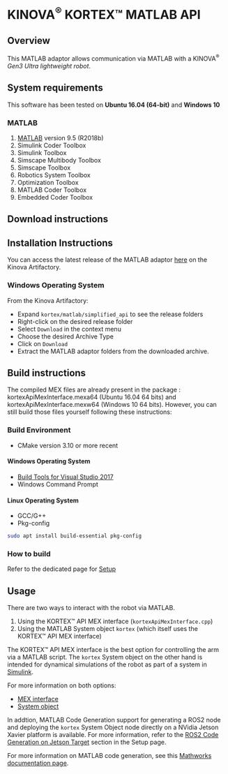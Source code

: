 # KINOVA<sup>®</sup> KORTEX™ MATLAB API

## Overview
This MATLAB adaptor allows communication via MATLAB with a KINOVA<sup>®</sup> <i>Gen3 Ultra lightweight robot</i>.

## System requirements
This software has been tested on **Ubuntu 16.04 (64-bit)** and **Windows 10** 

### MATLAB
1. [MATLAB](https://www.mathworks.com/products/matlab.html) version 9.5 (R2018b)
2. Simulink Coder Toolbox
3. Simulink Toolbox
4. Simscape Multibody Toolbox
5. Simscape Toolbox
6. Robotics System Toolbox
7. Optimization Toolbox
8. MATLAB Coder Toolbox
9. Embedded Coder Toolbox

## Download instructions

## Installation Instructions
You can access the latest release of the MATLAB adaptor [here](https://artifactory.kinovaapps.com/artifactory/webapp/#/artifacts/browse/tree/General/generic-local-public/kortex/matlab/simplified_api/) on the Kinova Artifactory.

### Windows Operating System
From the Kinova Artifactory:
* Expand `kortex/matlab/simplified_api` to see the release folders
* Right-click on the desired release folder
* Select `Download` in the context menu
* Choose the desired Archive Type
* Click on `Download`
* Extract the MATLAB adaptor folders from the downloaded archive.

## Build instructions

The compiled MEX files are already present in the package : kortexApiMexInterface.mexa64 (Ubuntu 16.04 64 bits) and kortexApiMexInterface.mexw64 (Windows 10 64 bits).
However, you can still build those files yourself following these instructions:

### Build Environment
* CMake version 3.10 or more recent

#### Windows Operating System
* [Build Tools for Visual Studio 2017](https://visualstudio.microsoft.com/vs/older-downloads/)
* Windows Command Prompt

#### Linux Operating System
* GCC/G++
* Pkg-config
```sh
sudo apt install build-essential pkg-config
```

### How to build

Refer to the dedicated page for [Setup](documentation/setup.md)

## Usage

There are two ways to interact with the robot via MATLAB.

1. Using the KORTEX™ API MEX interface (`kortexApiMexInterface.cpp`)
2. Using the MATLAB System object `kortex` (which itself uses the KORTEX™ API MEX interface)

The KORTEX™ API MEX interface is the best option for controlling the arm via a MATLAB script.
The `kortex` System object on the other hand is intended for dynamical simulations of the robot as part of a system in [Simulink](https://www.mathworks.com/help/simulink/define-new-system-objects.html).

For more information on both options:

* [MEX interface](documentation/mex_interface.md)
* [System object](documentation/system_object.md)

In addtion, MATLAB Code Generation support for generating a ROS2 node and deploying the `kortex` System Object node directly on a NVidia Jetson Xavier platform is available. For more information, refer to the [ROS2 Code Generation on Jetson Target](documentation/setup.md#ROS2-Code-Generation-on-Jetson-Target) section in the Setup page.

For more information on MATLAB code generation, see this [Mathworks documentation page](https://www.mathworks.com/help/mpc/code-generation.html).
